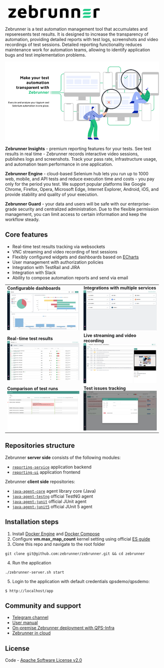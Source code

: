 <p style="padding: 10px;" align="left">
  <img src="./docs/img/zebrunner_logo.png">
</p>
Zebrunner is a test automation management tool that accumulates and repseresents test results. It is designed to increase the transparency of automation, providing detailed reports with test logs, screenshots and video recordings of test sessions. Detailed reporting functionality reduces maintenance work for automation teams, allowing to identify application bugs and test implementation problems.

<p align="center">
  <img src="./docs/img/zebrunner_intro.png">
</p>

**Zebrunner Insights** - premium reporting features for your tests. See test results in real time - Zebrunner records interactive video sessions, publishes logs and screenshots. Track your pass rate, infrastructure usage, and automation team performance in one application.

**Zebrunner Engine** - cloud-based Selenium hub lets you run up to 1000 web, mobile, and API tests and reduce execution time and costs - you pay only for the period you test. We support popular platforms like Google Chrome, Firefox, Opera, Microsoft Edge, Internet Explorer, Android, iOS, and provide stability and quality of your execution.

**Zebrunner Guard** - your data and users will be safe with our enterprise-grade security and centralized administration. Due to the flexible permission management, you can limit access to certain information and keep the workflow steady.

## Core features
* Real-time test results tracking via websockets
* VNC streaming and video recording of test sessions
* Flexibly configured widgets and dashboards based on [ECharts](https://www.echartsjs.com/en/index.html)
* User management with authorization policies
* Integration with TestRail and JIRA
* Integration with Slack
* Ability to compose automation reports and send via email

<table>
  </tr>
    <td>
      <b>Configurable dashboards</b>
      <img src="./docs/img/feature_dashboards.png">
    </td>
    <td>
      <b>Integrations with multiple services</b>
      <img src="./docs/img/feature_integrations.png">
    </td>
  </tr>
  </tr>
    <td>
      <b>Real-time test results</b>
      <img src="./docs/img/feature_testrun_results.png">
    </td>
    <td>
      <b>Live streaming and video recording</b>
      <img src="./docs/img/feature_live_streaming.png">
    </td>
  </tr>
  </tr>
    <td>
      <b>Comparison of test runs</b>
      <img src="./docs/img/feature_testruns_comparison.png">
    </td>
    <td>
      <b>Test issues tracking</b>
      <img src="./docs/img/feature_test_issues.png">
    </td>
  </tr>
</table>

## Repositories structure

Zebrunner **server side** consists of the following modules:
- [`reporting-service`](https://github.com/zebrunner/reporting-service) application backend
- [`reporting-ui`](https://github.com/zebrunner/reporting-ui) application frontend


Zebrunner **client side** repositories:
- [`java-agent-core`](https://github.com/zebrunner/java-agent-core) agent library core (Java)
- [`java-agent-testng`](https://github.com/zebrunner/java-agent-testng) official TestNG agent
- [`java-agent-junit`](https://github.com/zebrunner/java-agent-junit) official JUnit agent
- [`java-agent-junit5`](https://github.com/zebrunner/java-agent-junit5) official JUnit 5 agent

## Installation steps
1. Install [Docker Engine](https://docs.docker.com/engine/installation) and [Docker Compose](https://docs.docker.com/compose/install)
2. Configure **vm.max_map_count** kernel setting using official [ES guide](https://www.elastic.co/guide/en/elasticsearch/reference/6.1/docker.html#docker-cli-run-prod-mode)
3. Clone this repo and navigate to the root folder
  ```
  git clone git@github.com:zebrunner/zebrunner.git && cd zebrunner
  ```
4. Run the application
  ```
  ./zebrunner-server.sh start
  ```
5. Login to the application with default credentials qpsdemo/qpsdemo:
  ```
  $ http://localhost/app
  ```

## Community and support
* [Telegram channel](https://t.me/zebrunner)
* [User manual](https://zebrunner.github.io/documentation)
* [On-premise Zebrunner deployment with QPS-Infra](https://www.qps-infra.io)
* [Zebrunner in cloud](https://zebrunner.com)

## License
Code - [Apache Software License v2.0](http://www.apache.org/licenses/LICENSE-2.0)
